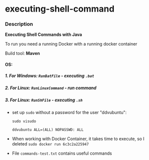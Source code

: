 # executing-shell-command
### Description
**Executing Shell Commands with Java**

To run you need a running Docker with a running docker container

Build tool: **Maven**

#### OS:
##### 1. For Windows: `RunBatFile` - executing `.bat`

##### 2. For Linux: `RunLinuxCommand` - run command

##### 3. For Linux: `RunShFile` - executing `.sh`
* set up `sudo` without a password for the user "ddvubuntu":
   
   `sudo visudo`
   
   `ddvubuntu ALL=(ALL) NOPASSWD: ALL`

* When working with Docker Container, it takes time to execute, so I deleted `sudo docker run 6c3c2a225947`
* File `commands-test.txt` contains useful commands


